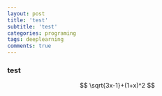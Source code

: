 ```yaml
---
layout: post
title: 'test'
subtitle: 'test'
categories: programing
tags: deeplearning
comments: true
---
```


### test


$$
\sqrt{3x-1}+(1+x)^2
$$
